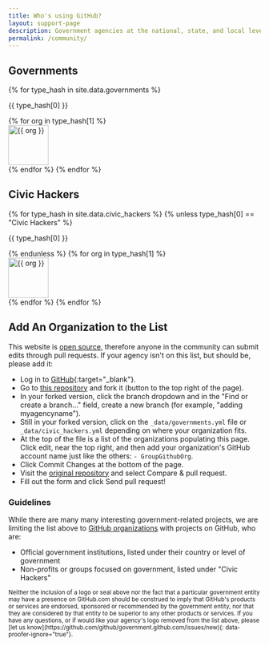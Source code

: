 ```yaml
---
title: Who's using GitHub?
layout: support-page
description: Government agencies at the national, state, and local level use GitHub to share and collaborate. If you don't see your organization on this list, follow the instructions below to add it!
permalink: /community/
---
```

<div class="container">
  <div class="row-fluid">
    <div class="span8">
      <h2>Governments</h2>
      {% for type_hash in site.data.governments %}
      <div class="type-block" id="{{ type_hash[0] | downcase | replace: ' ','_' }}"><p>{{ type_hash[0] }}</p></div>
        {% for org in type_hash[1] %}
          <div class="organization">
            <a href="https://github.com/{{ org }}" title="{{ org }}">
              <img class="avatar" src="https://github.com/{{ org }}.png" width="80" height="80" alt="{{ org }}">
            </a>
          </div>
        {% endfor %}
      {% endfor %}
    </div>
  </div>
  <div class="row-fluid">
    <div class="span8">
      <h2>Civic Hackers</h2>
      {% for type_hash in site.data.civic_hackers %}
        {% unless type_hash[0] == "Civic Hackers" %}
        <div class="type-block" id="{{ type_hash[0] | downcase | replace: ' ','_' }}"><p>{{ type_hash[0] }}</p></div>
        {% endunless %}
        {% for org in type_hash[1] %}
          <div class="organization">
            <a href="https://github.com/{{ org }}" title="{{ org }}">
              <img class="avatar" src="https://github.com/{{ org }}.png" width="80" height="80" alt="{{ org }}">
            </a>
          </div>
        {% endfor %}
      {% endfor %}
    </div>
  </div>

  <div class="row-fluid section">
    <div class="span6" markdown="1">

## Add An Organization to the List

This website is [open source](https://github.com/github/government.github.com), therefore anyone in the community can submit edits through pull requests. If your agency isn't on this list, but should be, please add it:

* Log in to [GitHub](https://github.com){:target="_blank"}.
* Go to [this repository](https://github.com/github/government.github.com) and fork it (button to the top right of the page).
* In your forked version, click the branch dropdown and in the "Find or create a branch..." field, create a new branch (for example, "adding myagencyname").
* Still in your forked version, click on the `_data/governments.yml` file or `_data/civic_hackers.yml` depending on where your organization fits.
* At the top of the file is a list of the organizations populating this page. Click edit, near the top right, and then add your organization's GitHub account name just like the others: `- GroupGithubOrg`.
* Click Commit Changes at the bottom of the page.
* Visit the [original repository](https://github.com/github/government.github.com) and select Compare & pull request.
* Fill out the form and click Send pull request!

### Guidelines

While there are many many interesting government-related projects, we are limiting the list above to [GitHub organizations](https://help.github.com/articles/user-organization-and-project-pages) with projects on GitHub, who are:

* Official government institutions, listed under their country or level of government
* Non-profits or groups focused on government, listed under "Civic Hackers"

</div>
</div>

  <div class="row-fluid section">
    <div class="span6 fine-print">
      <small markdown="1">
Neither the inclusion of a logo or seal above nor the fact that a particular government entity may have a presence on GitHub.com should be construed to imply that GitHub's products or services are endorsed, sponsored or recommended by the government entity, nor that they are considered by that entity to be superior to any other products or services. If you have any questions, or if would like your agency's logo removed from the list above, please [let us know](https://github.com/github/government.github.com/issues/new){: data-proofer-ignore="true"}.
      </small>
    </div>
  </div>
</div>
